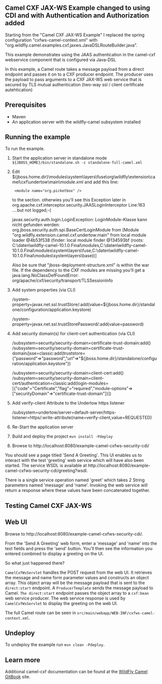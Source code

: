 Camel CXF JAX-WS Example changed to using CDI and with Authentication and Authorization added
------------------------

Starting from the "Camel CXF JAX-WS Example" I replaced the spring configuration "cxfws-camel-context.xml" with "org.wildfly.camel.examples.cxf.jaxws.JavaDSLRouteBuilder.java".

This example demonstrates using the JAAS authentication in the camel-cxf webservice component that is configured via Java-DSL

In this example, a Camel route takes a message payload from a direct endpoint and passes it on to a CXF producer endpoint. The producer uses the payload
to pass arguments to a CXF JAX-WS web service that is secured by TLS mutual authentication (two-way ssl / client certificate autehtication)

Prerequisites
-------------

* Maven
* An application server with the wildfly-camel subsystem installed

Running the example
-------------------

To run the example.

1. Start the application server in standalone mode `${JBOSS_HOME}/bin/standalone.sh -c standalone-full-camel.xml`
2. Edit ${jboss.home.dir}\modules\system\layers\fuse\org\wildfly\extension\camel\cxf\undertow\main\module.xml
	and add this line:

		<module name="org.picketbox" />

	to the <dependencies> section. otherwies you'll see this Exception later in org.apache.cxf.interceptor.security.JAASLoginInterceptor Line:163 ....but not logged;-(

	javax.security.auth.login.LoginException: LoginModule-Klasse kann nicht gefunden werden: org.jboss.security.auth.spi.BaseCertLoginModule from [Module "org.wildfly.extension.camel.cxf.undertow:main" from local module loader @4b53f538 (finder: local module finder @134593bf (roots: C:\daten\wildfly-camel-10.1.0.Final\modules,C:\daten\wildfly-camel-10.1.0.Final\modules\system\layers\fuse,C:\daten\wildfly-camel-10.1.0.Final\modules\system\layers\base))]


	Also be sure that "jboss-deployment-structure.xml" is within the war file.
	If the dependency to the CXF modules are missing you'll get a
		java.lang.NoClassDefFoundError: org/apache/cxf/security/transport/TLSSessionInfo


3. Add system properties (via CLI)

	/system-property=javax.net.ssl.trustStore/:add(value=${jboss.home.dir}/standalone/configuration/application.keystore)

	/system-property=javax.net.ssl.trustStorePassword/:add(value=password)

4. Add security domain(s) for client-cert authentication (via CLI)

	/subsystem=security/security-domain=certificate-trust-domain:add()
	/subsystem=security/security-domain=certificate-trust-domain/jsse=classic:add(truststore={"password"=>"password","url"=>"${jboss.home.dir}/standalone/configuration/application.keystore"})

	/subsystem=security/security-domain=client-cert:add()
	/subsystem=security/security-domain=client-cert/authentication=classic:add(login-modules=[{"code"="Certificate","flag"="required","module-options"=>["securityDomain"=>"certificate-trust-domain"]}])

5. Add verify-client Attribute to the Undertow https listener

	/subsystem=undertow/server=default-server/https-listener=https/:write-attribute(name=verify-client,value=REQUESTED)

6. Re-Start the application server
7. Build and deploy the project `mvn install -Pdeploy`
8. Browse to http://localhost:8080/example-camel-cxfws-security-cdi/

You should see a page titled 'Send A Greeting'. This UI enables us to interact with the test 'greeting' web service which will have also been
started. The service WSDL is available at http://localhost:8080/example-camel-cxfws-security-cdi/greeting?wsdl.

There is a single service operation named 'greet' which takes 2 String parameters named 'message' and 'name'. Invoking the web service will return
a response where these values have been concatenated together.

Testing Camel CXF JAX-WS
------------------------

Web UI
------

Browse to http://localhost:8080/example-camel-cxfws-security-cdi/.

From the 'Send A Greeting' web form, enter a 'message' and 'name' into the text fields and press the 'send' button. You'll then
see the information you entered combined to display a greeting on the UI.

So what just happened there?

`CamelCxfWsServlet` handles the POST request from the web UI. It retrieves the message and name form parameter values and constructs an
object array. This object array will be the message payload that is sent to the `direct:start` endpoint. A `ProducerTemplate`
sends the message payload to Camel. `The direct:start` endpoint passes the object array to a `cxf:bean` web service producer.
The web service response is used by `CamelCxfWsServlet` to display the greeting on the web UI.

The full Camel route can be seen in `src/main/webapp/WEB-INF/cxfws-camel-context.xml`.

## Undeploy

To undeploy the example run `mvn clean -Pdeploy`.

## Learn more

Additional camel-cxf documentation can be found at the [WildFly Camel GitBook](http://wildflyext.gitbooks.io/wildfly-camel/content/javaee/jaxws.html
) site.
